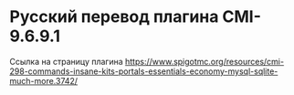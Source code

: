 # Русский перевод плагина CMI-9.6.9.1
Ссылка на страницу плагина https://www.spigotmc.org/resources/cmi-298-commands-insane-kits-portals-essentials-economy-mysql-sqlite-much-more.3742/
